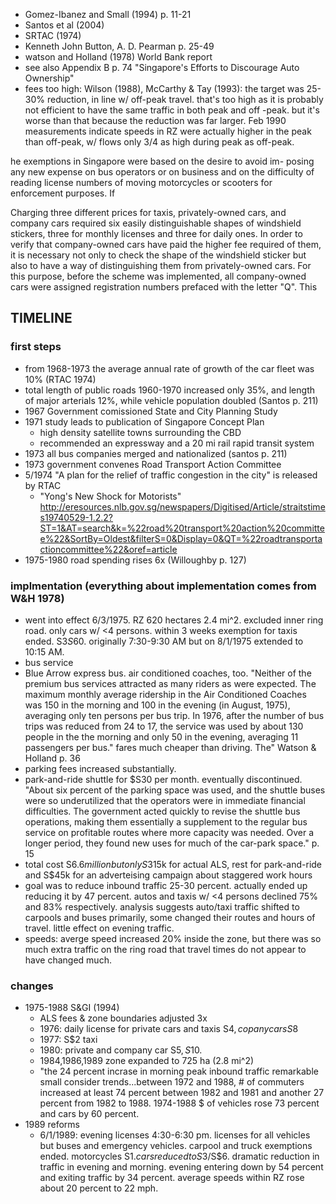 + Gomez-Ibanez and Small (1994) p. 11-21
+ Santos et al (2004)
+ SRTAC (1974)
+ Kenneth John Button, A. D. Pearman p. 25-49
+ watson and Holland (1978) World Bank report
+ see also Appendix B p. 74 "Singapore's Efforts to Discourage Auto Ownership" 
+ fees too high: Wilson (1988), McCarthy & Tay (1993): the target was 25-30% reduction, in line w/ off-peak travel. that's too high as it is probably not efficient to have the same traffic in both peak and off -peak. but it's worse than that because the reduction was far larger. Feb 1990 measurements indicate speeds in RZ were actually higher in the peak than off-peak, w/ flows only 3/4 as high during peak as off-peak.

he exemptions in Singapore were based on the desire to avoid im-
posing any new expense on bus operators or on business and on the difficulty of reading license numbers of moving motorcycles or scooters for enforcement purposes. If

Charging three different prices for taxis, privately-owned cars,
and company cars required six easily distinguishable shapes of windshield stickers, three for monthly licenses and three for daily ones. In order to verify that company-owned cars have paid the higher fee required of them, it is necessary not only to check the shape of the windshield sticker but also to have a way of distinguishing them from privately-owned cars. For this purpose, before the scheme was implemented, all company-owned cars were assigned registration numbers prefaced with the letter "Q".
This 

## TIMELINE

### first steps

+ from 1968-1973 the average annual rate of growth of the car fleet was 10% (RTAC 1974)
+ total length of public roads 1960-1970 increased only 35%, and length of major arterials 12%, while vehicle population doubled (Santos p. 211)
+ 1967 Government comissioned State and City Planning Study
+ 1971 study leads to publication of Singapore Concept Plan
    - high density satellite towns surrounding the CBD
    - recommended an expressway and a 20 mi rail rapid transit system 
+ 1973 all bus companies merged and nationalized (santos p. 211)
+ 1973 government convenes Road Transport Action Committee
+ 5/1974 "A plan for the relief of traffic congestion in the city" is released by RTAC
    - "Yong's New Shock for Motorists" http://eresources.nlb.gov.sg/newspapers/Digitised/Article/straitstimes19740529-1.2.2?ST=1&AT=search&k=%22road%20transport%20action%20committee%22&SortBy=Oldest&filterS=0&Display=0&QT=%22roadtransportactioncommittee%22&oref=article
+ 1975-1980 road spending rises 6x (Willoughby p. 127)


### implmentation (everything about implementation comes from W&H 1978)
+ went into effect 6/3/1975. RZ 620 hectares 2.4 mi^2. excluded inner ring road. only cars w/ <4 persons. within 3 weeks exemption for taxis ended. S$3 S$60. originally 7:30-9:30 AM but on 8/1/1975 extended to 10:15 AM. 
+ bus service 
+ Blue Arrow express bus. air conditioned coaches, too. "Neither of the premium bus services attracted as many riders as were expected. The maximum monthly average ridership in the Air Conditioned Coaches was 150 in the morning and 100 in the evening (in August, 1975), averaging only ten persons per bus trip. In 1976, after the number of bus trips was reduced from 24 to 17, the service was used by about 130 people in the the morning and only 50 in the evening, averaging 11 passengers per bus." fares much cheaper than driving.
The" Watson & Holland p. 36
+ parking fees increased substantially.
+ park-and-ride shuttle for $S30 per month. eventually discontinued. "About six percent of the parking space was used, and the shuttle buses were so underutilized that the operators were in immediate financial difficulties. The government acted quickly to revise the shuttle bus operations, making them essentially a supplement to the regular bus service on profitable routes where more capacity was needed. Over a longer period, they found new uses for much of the car-park space." p. 15 
+ total cost S$6.6 million but only S$315k for actual ALS, rest for park-and-ride and S$45k for an adverteising campaign about staggered work hours
+ goal was to reduce inbound traffic 25-30 percent. actually ended up reducing it by 47 percent. autos and taxis w/ <4 persons declined 75% and 83% respectively. analysis suggests auto/taxi traffic shifted to carpools and buses primarily, some changed their routes and hours of travel. little effect on evening traffic.
+ speeds: averge speed increased 20% inside the zone, but there was so much extra traffic on the ring road that travel times do not appear to have changed much.


### changes
+ 1975-1988 S&GI (1994)
    - ALS fees & zone boundaries adjusted 3x
    - 1976: daily license for private cars and taxis S$4, copany cars S$8
    - 1977: S$2 taxi
    - 1980: private and company car S$5, S$10.
    - 1984,1986,1989 zone expanded to 725 ha (2.8 mi^2)
    - "the 24 percent incrase in morning peak inbound traffic remarkable small consider trends...between 1972 and 1988, # of commuters increased at least 74 percent between 1982 and 1981 and another 27 percent from 1982 to 1988. 1974-1988 $ of vehicles rose 73 percent and cars by 60 percent. 
+ 1989 reforms
    - 6/1/1989: evening licenses 4:30-6:30 pm. licenses for all vehicles but buses and emergency vehicles. carpool and truck exemptions ended. motorcycles S$1. cars reduced to S$3/S$6. dramatic reduction in traffic in evening and morning. evening entering down by 54 percent and exiting traffic by 34 percent.  average speeds within RZ rose about 20 percent to 22 mph.